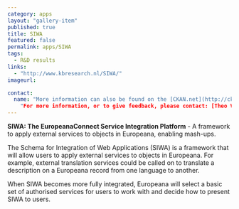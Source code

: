```yaml
---
category: apps
layout: "gallery-item"
published: true
title: SIWA
featured: false
permalink: apps/SIWA
tags: 
  - R&D results
links: 
  - "http://www.kbresearch.nl/SIWA/"
imageurl: 

contact: 
  name: "More information can also be found on the [CKAN.net](http://ckan.net/package/amsterdam-museum-as-edm-lod) page. <p>
	"For more information, or to give feedback, please contact: [Theo Van Veen]theo.vanveen@kb.nl?subject=ThoughtLab:%20SIWA%20feedback)"
---
```

**SIWA: The EuropeanaConnect Service Integration Platform** - A framework to apply external services to objects in Europeana, enabling mash-ups.

The Schema for Integration of Web Applications (SIWA) is a framework that will allow users to apply external services to objects in Europeana. For example, external translation services could be called on to translate a description on a Europeana record from one language to another.

When SIWA becomes more fully integrated, Europeana will select a basic set of authorised services for users to work with and decide how to present SIWA to users.
